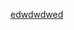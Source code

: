 [edwdwdwed
](https://velog.io/@teo08/Pytorch%EB%A1%9C-VGG-NET-%EA%B5%AC%ED%98%84%ED%95%98%EA%B8%B0)
